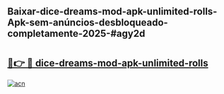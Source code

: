 ## Baixar-dice-dreams-mod-apk-unlimited-rolls-Apk-sem-anúncios-desbloqueado-completamente-2025-#agy2d

# <h2><a href="https://ainizakaria.my?title=dice-dreams-mod-apk-unlimited-rolls&ref=20M">🔗👉 🔴 dice-dreams-mod-apk-unlimited-rolls</a></h2>

[![acn](https://github.com/user-attachments/assets/0f9c940e-d8b0-45ae-aac7-cd30a18b3e1c)](https://ainizakaria.my?title=dice-dreams-mod-apk-unlimited-rolls&ref=20M)

